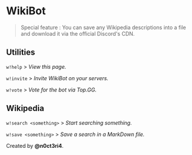 # WikiBot

> Special feature : You can save any Wikipedia descriptions into a file and download it via the official Discord's CDN.

## Utilities

`w!help` > *View this page.* 

`w!invite` > *Invite WikiBot on your servers.* 

`w!vote` > *Vote for the bot via Top.GG.* 

## Wikipedia

`w!search <something>` > *Start searching something.* 

`w!save <something>` > *Save a search in a MarkDown file.*

Created by **@n0ct3ri4**.
